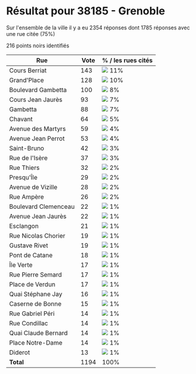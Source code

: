 # Résultat pour 38185 - Grenoble

Sur l'ensemble de la ville il y a eu 2354 réponses dont 1785 réponses avec une rue citée (75%)

216 points noirs identifiés

| Rue | Vote | % / les rues cités|
|-----|------|-------------------|
| Cours Berriat | 143 | <img src="../../img/bar_11.gif" />&nbsp;11%|
| Grand'Place | 128 | <img src="../../img/bar_10.gif" />&nbsp;10%|
| Boulevard Gambetta | 100 | <img src="../../img/bar_8.gif" />&nbsp;8%|
| Cours Jean Jaurès | 93 | <img src="../../img/bar_7.gif" />&nbsp;7%|
| Gambetta | 88 | <img src="../../img/bar_7.gif" />&nbsp;7%|
| Chavant | 64 | <img src="../../img/bar_5.gif" />&nbsp;5%|
| Avenue des Martyrs | 59 | <img src="../../img/bar_4.gif" />&nbsp;4%|
| Avenue Jean Perrot | 53 | <img src="../../img/bar_4.gif" />&nbsp;4%|
| Saint-Bruno | 42 | <img src="../../img/bar_3.gif" />&nbsp;3%|
| Rue de l'Isère | 37 | <img src="../../img/bar_3.gif" />&nbsp;3%|
| Rue Thiers | 32 | <img src="../../img/bar_2.gif" />&nbsp;2%|
| Presqu'Île | 29 | <img src="../../img/bar_2.gif" />&nbsp;2%|
| Avenue de Vizille | 28 | <img src="../../img/bar_2.gif" />&nbsp;2%|
| Rue Ampère | 26 | <img src="../../img/bar_2.gif" />&nbsp;2%|
| Boulevard Clemenceau | 22 | <img src="../../img/bar_1.gif" />&nbsp;1%|
| Avenue Jean Jaurès | 22 | <img src="../../img/bar_1.gif" />&nbsp;1%|
| Esclangon | 21 | <img src="../../img/bar_1.gif" />&nbsp;1%|
| Rue Nicolas Chorier | 19 | <img src="../../img/bar_1.gif" />&nbsp;1%|
| Gustave Rivet | 19 | <img src="../../img/bar_1.gif" />&nbsp;1%|
| Pont de Catane | 18 | <img src="../../img/bar_1.gif" />&nbsp;1%|
| Île Verte | 17 | <img src="../../img/bar_1.gif" />&nbsp;1%|
| Rue Pierre Semard | 17 | <img src="../../img/bar_1.gif" />&nbsp;1%|
| Place de Verdun | 17 | <img src="../../img/bar_1.gif" />&nbsp;1%|
| Quai Stéphane Jay | 16 | <img src="../../img/bar_1.gif" />&nbsp;1%|
| Caserne de Bonne | 15 | <img src="../../img/bar_1.gif" />&nbsp;1%|
| Rue Gabriel Péri | 14 | <img src="../../img/bar_1.gif" />&nbsp;1%|
| Rue Condillac | 14 | <img src="../../img/bar_1.gif" />&nbsp;1%|
| Quai Claude Bernard | 14 | <img src="../../img/bar_1.gif" />&nbsp;1%|
| Place Notre-Dame | 14 | <img src="../../img/bar_1.gif" />&nbsp;1%|
| Diderot | 13 | <img src="../../img/bar_1.gif" />&nbsp;1%|
| **Total** | 1194 | 100%|
